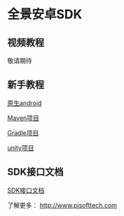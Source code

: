 # 全景安卓SDK

## 视频教程

敬请期待

## 新手教程

[原生android](./tutorials/basic.md)

[Maven项目](./tutorials/maven.md)

[Gradle项目](./tutorials/gradle.md)

[unity项目](./tutorials/unity.md)


## SDK接口文档

[SDK接口文档](./sdk-api/)

了解更多： http://www.pisofttech.com
